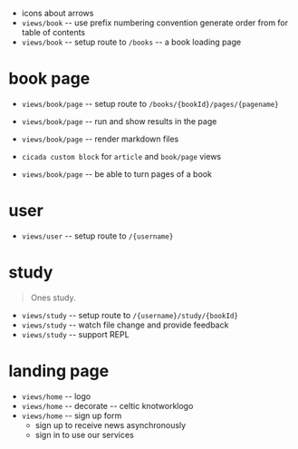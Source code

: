 - icons about arrows
- `views/book` -- use prefix numbering convention generate order from for table of contents
- `views/book` -- setup route to `/books` -- a book loading page

# book page

- `views/book/page` -- setup route to `/books/{bookId}/pages/{pagename}`
- `views/book/page` -- run and show results in the page
- `views/book/page` -- render markdown files

- `cicada custom block` for `article` and `book/page` views

- `views/book/page` -- be able to turn pages of a book

# user

- `views/user` -- setup route to `/{username}`

# study

> Ones study.

- `views/study` -- setup route to `/{username}/study/{bookId}`
- `views/study` -- watch file change and provide feedback
- `views/study` -- support REPL

# landing page

- `views/home` -- logo
- `views/home` -- decorate -- celtic knotworklogo
- `views/home` -- sign up form
  - sign up to receive news asynchronously
  - sign in to use our services

